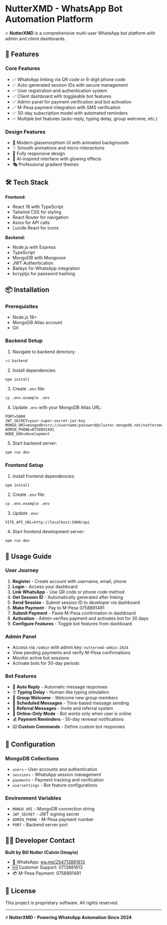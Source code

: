 # NutterXMD - WhatsApp Bot Automation Platform

🔥 **NutterXMD** is a comprehensive multi-user WhatsApp bot platform with admin and client dashboards.

## 🚀 Features

### Core Features
- ✅ WhatsApp linking via QR code or 6-digit phone code
- ✅ Auto-generated session IDs with secure management
- ✅ User registration and authentication system
- ✅ Client dashboard with toggleable bot features
- ✅ Admin panel for payment verification and bot activation
- ✅ M-Pesa payment integration with SMS verification
- ✅ 30-day subscription model with automated reminders
- ✅ Multiple bot features (auto-reply, typing delay, group welcome, etc.)

### Design Features
- 🎨 Modern glassmorphism UI with animated backgrounds
- ✨ Smooth animations and micro-interactions
- 📱 Fully responsive design
- 🌟 AI-inspired interface with glowing effects
- 🎭 Professional gradient themes

## 🛠 Tech Stack

**Frontend:**
- React 18 with TypeScript
- Tailwind CSS for styling
- React Router for navigation
- Axios for API calls
- Lucide React for icons

**Backend:**
- Node.js with Express
- TypeScript
- MongoDB with Mongoose
- JWT Authentication
- Baileys for WhatsApp integration
- bcryptjs for password hashing

## 📦 Installation

### Prerequisites
- Node.js 18+ 
- MongoDB Atlas account
- Git

### Backend Setup

1. Navigate to backend directory:
```bash
cd backend
```

2. Install dependencies:
```bash
npm install
```

3. Create `.env` file:
```bash
cp .env.example .env
```

4. Update `.env` with your MongoDB Atlas URL:
```
PORT=5000
JWT_SECRET=your-super-secret-jwt-key
MONGO_URI=mongodb+srv://username:password@cluster.mongodb.net/nutterxmd
ADMIN_PHONE=0758891491
NODE_ENV=development
```

5. Start backend server:
```bash
npm run dev
```

### Frontend Setup

1. Install frontend dependencies:
```bash
npm install
```

2. Create `.env` file:
```bash
cp .env.example .env
```

3. Update `.env`:
```
VITE_API_URL=http://localhost:5000/api
```

4. Start frontend development server:
```bash
npm run dev
```

## 🎯 Usage Guide

### User Journey
1. **Register** - Create account with username, email, phone
2. **Login** - Access your dashboard
3. **Link WhatsApp** - Use QR code or phone code method
4. **Get Session ID** - Automatically generated after linking
5. **Send Session** - Submit session ID to developer via dashboard
6. **Make Payment** - Pay to M-Pesa 0758891491
7. **Submit Payment** - Paste M-Pesa confirmation in dashboard
8. **Activation** - Admin verifies payment and activates bot for 30 days
9. **Configure Features** - Toggle bot features from dashboard

### Admin Panel
- Access via `/admin` with admin key: `nutterxmd-admin-2024`
- View pending payments and verify M-Pesa confirmations
- Monitor active bot sessions
- Activate bots for 30-day periods

### Bot Features
- 🤖 **Auto Reply** - Automatic message responses
- ⏰ **Typing Delay** - Human-like typing simulation
- 👋 **Group Welcome** - Welcome new group members
- 📅 **Scheduled Messages** - Time-based message sending
- 🔗 **Referral Messages** - Invite and referral system
- 📡 **Online-Only Mode** - Bot works only when user is online
- 💰 **Payment Reminders** - 30-day renewal notifications
- ⌨️ **Custom Commands** - Define custom bot responses

## 🔧 Configuration

### MongoDB Collections
- `users` - User accounts and authentication
- `sessions` - WhatsApp session management
- `payments` - Payment tracking and verification
- `usersettings` - Bot feature configurations

### Environment Variables
- `MONGO_URI` - MongoDB connection string
- `JWT_SECRET` - JWT signing secret
- `ADMIN_PHONE` - M-Pesa payment number
- `PORT` - Backend server port

## 👨‍💻 Developer Contact

**Built by Bill Nutter (Calvin Omayio)**
- 📱 WhatsApp: [wa.me/254713881613](https://wa.me/254713881613)
- 🆘 Customer Support: 0713881613
- 💳 M-Pesa Payment: 0758891491

## 📄 License

This project is proprietary software. All rights reserved.

---

**⚡ NutterXMD - Powering WhatsApp Automation Since 2024**